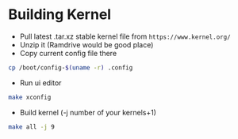 # Building Kernel
* Pull latest .tar.xz stable kernel file from `https://www.kernel.org/`
* Unzip it (Ramdrive would be good place)
* Copy current config file there 
```bash
cp /boot/config-$(uname -r) .config
```
* Run ui editor
```bash
make xconfig
```
* Build kernel (-j number of your kernels+1)
```bash
make all -j 9
```
